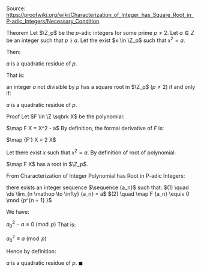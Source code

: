 # 

Source: https://proofwiki.org/wiki/Characterization_of_Integer_has_Square_Root_in_P-adic_Integers/Necessary_Condition

Theorem
Let $\Z_p$ be the $p$-adic integers for some prime $p \ne 2$.
Let $a \in Z$ be an integer such that $p \nmid a$.
Let the exist $x \in \Z_p$ such that $x^2 = a$.

Then:

$a$ is a quadratic residue of $p$.

That is:

an integer $a$ not divisible by $p$ has a square root in $\Z_p$ ($p \ne 2$)
if and only if:

$a$ is a quadratic residue of $p$.


Proof
Let $F \in \Z \sqbrk X$ be the polynomial:

$\map F X = X^2 - a$
By definition, the formal derivative of $F$ is:

$\map {F'} X = 2 X$

Let there exist $x$ such that $x^2 = a$.
By definition of root of polynomial:

$\map F X$ has a root in $\Z_p$.

From Characterization of Integer Polynomial has Root in P-adic Integers:

there exists an integer sequence $\sequence {a_n}$ such that:
$(1) \quad \ds \lim_{n \mathop \to \infty} {a_n} = a$
$(2) \quad \map F {a_n} \equiv 0 \mod {p^{n + 1} }$

We have:

$a_0^2 - a \equiv 0 \pmod p$
That is:

$a_0^2 \equiv a \pmod p$

Hence by definition:

$a$ is a quadratic residue of $p$.
$\blacksquare$






